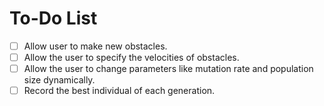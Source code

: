 # To-Do List

- [ ] Allow user to make new obstacles.
- [ ] Allow the user to specify the velocities of obstacles.
- [ ] Allow the user to change parameters like mutation rate and population size dynamically.
- [ ] Record the best individual of each generation.
